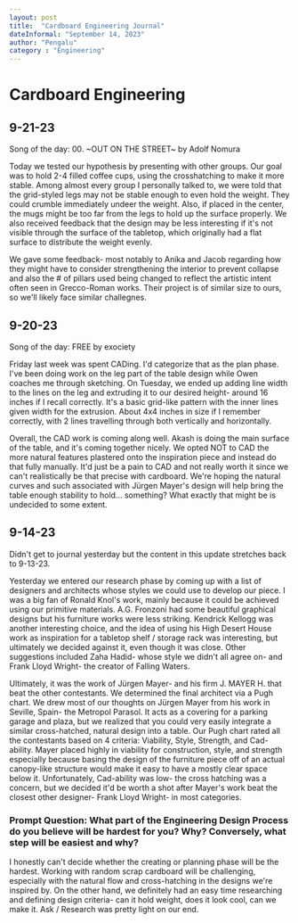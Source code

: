 ```yaml
---
layout: post
title:  "Cardboard Engineering Journal"
dateInformal: "September 14, 2023"
author: "Pengalu"
category : "Engineering"
---
```


# Cardboard Engineering

## 9-21-23
Song of the day:  00. ~OUT ON THE STREET~ by Adolf Nomura

Today we tested our hypothesis by presenting with other groups. Our goal was to hold 2-4 filled coffee cups, using the crosshatching to make it more stable. Among almost every group I personally talked to, we were told that the grid-styled legs may
not be stable enough to even hold the weight. They could crumble immediately undeer the weight. Also, if placed in the center, the mugs might be too far from the legs to hold up the surface properly. We also received feedback that the design may
be less interesting if it's not visible through the surface of the tabletop, which originally had a flat surface to distribute the weight evenly. 

We gave some feedback- most notably to Anika and Jacob regarding how they might have to consider strengthening the interior to prevent collapse and also the # of pillars used being changed to reflect the artistic intent often seen in Grecco-Roman works.
Their project is of similar size to ours, so we'll likely face similar challegnes.

## 9-20-23
Song of the day: FREE by exociety

Friday last week was spent CADing. I'd categorize that as the plan phase. I've been doing work on the leg part of the table design while Owen coaches me through sketching. On Tuesday, we ended up adding line width to the lines on the leg and extruding it to our desired
height- around 16 inches if I recall correctly. It's a basic grid-like pattern with the inner lines given width for the extrusion. About 4x4 inches in size if I remember correctly, with 2 lines travelling through both vertically and horizontally. 

Overall, the CAD work is coming along well. Akash is doing the main surface of the table, and it's coming together nicely. We opted NOT to CAD the more natural features plastered onto the inspiration piece and instead do that fully manually. It'd just
be a pain to CAD and not really worth it since we can't realistically be that precise with cardboard. We're hoping the natural curves and such associated with Jürgen Mayer's design will help bring the table enough stability to hold... something?
What exactly that might be is undecided to some extent.

## 9-14-23
Didn't get to journal yesterday but the content in this update stretches back to 9-13-23.

Yesterday we entered our research phase by coming up with a list of designers and architects whose styles we could use to develop our piece. I was a big fan of Ronald Knol's work, mainly because it could be achieved using our primitive materials. A.G. Fronzoni had some
beautiful graphical designs but his furniture works were less striking. Kendrick Kellogg was another interesting choice, and the idea of using his High Desert House work as inspiration for a tabletop shelf / storage rack was interesting, but ultimately we decided
against it, even though it was close. Other suggestions included Zaha Hadid- whose style we didn't all agree on- and Frank Lloyd Wright- the creator of Falling Waters.

Ultimately, it was the work of Jürgen Mayer- and his firm J. MAYER H. that beat the other contestants. We determined the final architect via a Pugh chart. We drew most of our thoughts on Jürgen Mayer from his work in Seville, Spain- the Metropol Parasol. It acts as a covering 
for a parking garage and plaza, but we realized that you could very easily integrate a similar cross-hatched, natural design into a table. Our Pugh chart rated all the contestants based on 4 criteria: 
Viability, Style, Strength, and Cad-ability. 
Mayer placed highly in viability for construction, style, and strength especially because basing the design of the furniture piece off of an actual canopy-like structure would make it easy to have a mostly clear space below it. Unfortunately, Cad-ability was low- the cross hatching
was a concern, but we decided it'd be worth a shot after Mayer's work beat the closest other designer- Frank Lloyd Wright- in most categories.

### Prompt Question: What part of the Engineering Design Process do you believe will be hardest for you? Why? Conversely, what step will be easiest and why?
I honestly can't decide whether the creating or planning phase will be the hardest. Working with random scrap cardboard will be challenging, especially with the natural flow and cross-hatching in the designs we're inspired by. On the other hand, we definitely had an easy time researching and defining design criteria- can it hold weight, does it look cool, can we make it. Ask / Research was pretty light on our end.
